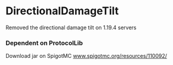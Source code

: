 # DirectionalDamageTilt
Removed the directional damage tilt on 1.19.4 servers


### Dependent on ProtocolLib

Download jar on SpigotMC
www.spigotmc.org/resources/110092/
